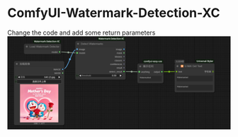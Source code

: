 # ComfyUI-Watermark-Detection-XC
Change the code and add some return parameters
![alt text](assets/image.png)